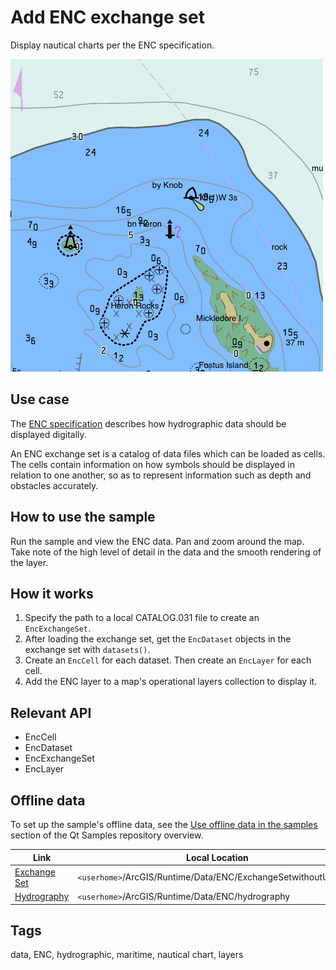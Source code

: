 # Add ENC exchange set

Display nautical charts per the ENC specification.

![](screenshot.png)

## Use case

The [ENC specification](https://docs.iho.int/iho_pubs/standard/S-57Ed3.1/20ApB1.pdf) describes how hydrographic data should be displayed digitally.

An ENC exchange set is a catalog of data files which can be loaded as cells. The cells contain information on how symbols should be displayed in relation to one another, so as to represent information such as depth and obstacles accurately.

## How to use the sample

Run the sample and view the ENC data. Pan and zoom around the map. Take note of the high level of detail in the data and the smooth rendering of the layer.

## How it works

1. Specify the path to a local CATALOG.031 file to create an `EncExchangeSet`.
2. After loading the exchange set, get the `EncDataset` objects in the exchange set with `datasets()`.
3. Create an `EncCell` for each dataset. Then create an `EncLayer` for each cell.
4. Add the ENC layer to a map's operational layers collection to display it.

## Relevant API

* EncCell
* EncDataset
* EncExchangeSet
* EncLayer

## Offline data

To set up the sample's offline data, see the [Use offline data in the samples](https://github.com/Esri/arcgis-runtime-samples-qt#use-offline-data-in-the-samples) section of the Qt Samples repository overview.

Link | Local Location
---------|-------|
|[Exchange Set](https://www.arcgis.com/home/item.html?id=9d2987a825c646468b3ce7512fb76e2d)| `<userhome>`/ArcGIS/Runtime/Data/ENC/ExchangeSetwithoutUpdates |
|[Hydrography](https://www.arcgis.com/home/item.html?id=af74ccbb69c846ef97085e4bebd3e76a)| `<userhome>`/ArcGIS/Runtime/Data/ENC/hydrography |

## Tags

data, ENC, hydrographic, maritime, nautical chart, layers
